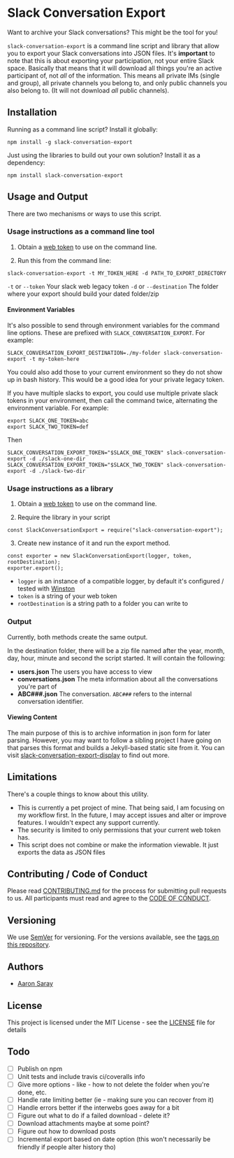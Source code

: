 # Slack Conversation Export

Want to archive your Slack conversations? This might be the tool for you!

`slack-conversation-export` is a command line script and library that allow you to export your Slack conversations into JSON files. It's **important** to note that this is about exporting your participation, not your entire Slack space. Basically that means that it will download all things you're an active participant of, not _all_ of the information. This means all private IMs (single and group), all private channels you belong to, and only public channels you also belong to. (It will not download _all_ public channels).

## Installation

Running as a command line script? Install it globally:

`npm install -g slack-conversation-export`

Just using the libraries to build out your own solution? Install it as a dependency:

`npm install slack-conversation-export`

## Usage and Output

There are two mechanisms or ways to use this script.

### Usage instructions as a command line tool

1. Obtain a [web token](https://api.slack.com/custom-integrations/legacy-tokens) to use on the command line.

2. Run this from the command line:

`slack-conversation-export -t MY_TOKEN_HERE -d PATH_TO_EXPORT_DIRECTORY`

`-t` or `--token` Your slack web legacy token
`-d` or `--destination` The folder where your export should build your dated folder/zip

#### Environment Variables

It's also possible to send through environment variables for the command line options. These are prefixed with `SLACK_CONVERSATION_EXPORT`. For example:

`SLACK_CONVERSATION_EXPORT_DESTINATION=./my-folder slack-conversation-export -t my-token-here`

You could also add those to your current environment so they do not show up in bash history. This would be a good idea for your private legacy token.

If you have multiple slacks to export, you could use multiple private slack tokens in your environment, then call the command twice, alternating the environment variable. For example:

```
export SLACK_ONE_TOKEN=abc
export SLACK_TWO_TOKEN=def
```

Then

```
SLACK_CONVERSATION_EXPORT_TOKEN="$SLACK_ONE_TOKEN" slack-conversation-export -d ./slack-one-dir
SLACK_CONVERSATION_EXPORT_TOKEN="$SLACK_TWO_TOKEN" slack-conversation-export -d ./slack-two-dir
```

### Usage instructions as a library

1. Obtain a [web token](https://api.slack.com/custom-integrations/legacy-tokens) to use on the command line.

2. Require the library in your script

`const SlackConversationExport = require("slack-conversation-export");`

3. Create new instance of it and run the export method.

```
const exporter = new SlackConversationExport(logger, token, rootDestination);
exporter.export();
```

- `logger` is an instance of a compatible logger, by default it's configured / tested with [Winston](https://www.npmjs.com/package/winston)
- `token` is a string of your web token
- `rootDestination` is a string path to a folder you can write to

### Output

Currently, both methods create the same output.

In the destination folder, there will be a zip file named after the year, month, day, hour, minute and second the script started. It will contain the following:

- **users.json** The users you have access to view
- **conversations.json** The meta information about all the conversations you're part of
- **ABC###.json** The conversation. `ABC###` refers to the internal conversation identifier.

#### Viewing Content

The main purpose of this is to archive information in json form for later parsing. However, you may want to follow a sibling project I have going on that parses this format and builds a Jekyll-based static site from it.
You can visit [slack-conversation-export-display](https://github.com/aaronsaray/slack-conversation-export-display) to find out more.

## Limitations

There's a couple things to know about this utility.

- This is currently a pet project of mine. That being said, I am focusing on my workflow first. In the future, I may accept issues and alter or improve features. I wouldn't expect any support currently.
- The security is limited to only permissions that your current web token has.
- This script does not combine or make the information viewable. It just exports the data as JSON files

## Contributing / Code of Conduct

Please read [CONTRIBUTING.md](CONTRIBUTING.md) for the process for submitting pull requests to us. All participants must read and agree to the [CODE OF CONDUCT](CODE_OF_CONDUCT.MD).

## Versioning

We use [SemVer](http://semver.org/) for versioning. For the versions available, see the [tags on this repository](https://github.com/aaronsaray/slack-conversation-export/tags).

## Authors

- [Aaron Saray](https://aaronsaray.com)

## License

This project is licensed under the MIT License - see the [LICENSE](LICENSE) file for details

## Todo

- [ ] Publish on npm
- [ ] Unit tests and include travis ci/coveralls info
- [ ] Give more options - like - how to not delete the folder when you're done, etc.
- [ ] Handle rate limiting better (ie - making sure you can recover from it)
- [ ] Handle errors better if the interwebs goes away for a bit
- [ ] Figure out what to do if a failed download - delete it?
- [ ] Download attachments maybe at some point?
- [ ] Figure out how to download posts
- [ ] Incremental export based on date option (this won't necessarily be friendly if people alter history tho)
